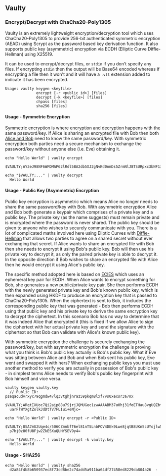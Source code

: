## Vaulty
### Encrypt/Decrypt with ChaCha20-Poly1305

Vaulty is an extremely lightweight encryption/decryption tool which uses ChaCha20-Poly1305 to provide 256-bit authenticated symmetric encryption (AEAD) using Scrypt as the password based key derivation function. It also supports public key (asymmetric) encryption via ECDH (Elliptic Curve Diffie-Hellman) using X25519.

It can be used to encrypt/decrypt files, or `stdin` if you don't specify any files. If encrypting `stdin` then the output will be Base64 encoded whereas if encrypting a file then it won't and it will have a `.vlt` extension added to indicate it has been encrypted.

```
Usage: vaulty keygen <keyfile>
              encrypt [-r <public id>] [files]
              decrypt [-k <keyfile>] [files]
              chpass [files]
              sha256 [files]
```

#### Usage - Symmetric Encryption

Symmetric encryption is where encryption and decryption happens with the same password/key. If Alice is sharing an encrypted file with Bob then both [Alice and Bob](https://en.wikipedia.org/wiki/Alice_and_Bob) need to know the same password/key. With symmetric encryption both parties need a secure mechanism to exchange the password/key without anyone else (i.e. Eve) obtaining it.

```
echo "Hello World" | vaulty encrypt
  $VAULTY;AY3eJ98NF6WFDMAP62lRdl58A2db5XJ2gNvKd0nmDs5ZrmNlJ8TSURpxc3bNF1iGw77dHA==

echo "$VAULTY;..." | vaulty decrypt
  Hello World
```

#### Usage - Public Key (Asymmetric) Encryption

Public key encryption is asymmetric which means Alice no longer needs to share the same password/key with Bob. With asymmetric encryption Alice and Bob both generate a keypair which comprises of a private key and a public key. The private key (as the name suggests) must remain private and is encrypted where the password is never shared. The public key should be given to anyone who wishes to securely communicate with you. There is a lot of complicated maths involved here using Eliptic Curves with [Diffie-Hellman](https://en.wikipedia.org/wiki/Diffie%E2%80%93Hellman_key_exchange) that allows two parties to agree on a shared secret without ever exchanging that secret. If Alice wants to share an encrypted file with Bob then she needs to encrypt it using Bob's public key. Bob will then use his private key to decrypt it, as only the paired private key is able to decrypt it. In the opposite direction if Bob wishes to share an encrypted file with Alice then he would encrypt it using Alice's public key.

The specific method adopted here is based on [ECIES](https://en.wikipedia.org/wiki/Integrated_Encryption_Scheme) which uses an ephemeral key pair for ECDH. When Alice wants to encrypt something for Bob, she generates a new public/private key pair. She then performs ECDH with the newly generated private key and Bob's known public key, which is then expanded using HKDF to produce an encryption key that is passed to ChaCha20-Poly1305. When the ciphertext is sent to Bob, it includes the corresponding public key that was generated - Bob then performs ECDH using that public key and his private key to derive the same encryption key to decrypt the ciphertext. In this scenario Bob has no way to determine that it was indeed Alice that encrypted it (this is fixed if we allow Alice to sign the ciphertext with her actual private key and send the signature with the ciphertext so that Bob can validate with Alice's known public key).

With symmetric encryption the challenge is securely exchanging the password/key, but with asymmetric encryption the challenge is proving what you think is Bob's public key actually is Bob's public key. What if Eve was sitting between Alice and Bob and when Bob sent his public key, Eve went and swapped it with hers? When exchanging public keys you must use another method to verify you are actually in possession of Bob's public key - in simplest terms Alice needs to verify Bob's public key fingerprint with Bob himself and vice versa.

```
vaulty keygen vaulty.key
  // Public ID: pzeqacudvrxyc79qgmdw47lq3vtghjnraz59pkqm8lxf7vs0xexsr3a7nx
  $VAULTY;ARqtIXUoc7Qi2aip88u7SjrjJQMUGec1zwAAAABM37u0hj31foETHau8vgUQZbfm13ln76nQ
  uarFlWYXgtZolkJdDtTV7FLIui+eNjc=

echo "Hello World" | vaulty encrypt -r <Public ID>
  $VAULTY;8SA7mU2Uqe4c/506CZmnbfT6el81nTSLnbPOV4DEk9Lwe8jqtB8UKnScUYojlw5MHtR2R1lF
  p7hj0z80fU8Fjw2ZkESXuQUHYSEV9y4=

echo "$VAULTY;..." | vaulty decrypt -k vaulty.key
  Hello World
```

#### Usage - SHA256

```
echo "Hello World" | vaulty sha256
  d2a84f4b8b650937ec8f73cd8be2c74add5a911ba64df27458ed8229da804a26  -
```

